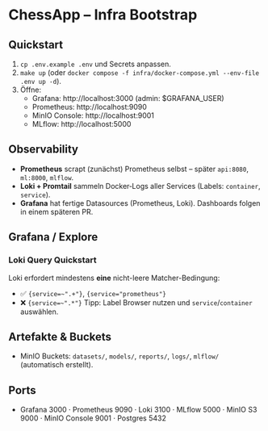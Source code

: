 # ChessApp – Infra Bootstrap

## Quickstart
1. `cp .env.example .env` und Secrets anpassen.
2. `make up` (oder `docker compose -f infra/docker-compose.yml --env-file .env up -d`).
3. Öffne:
   - Grafana: http://localhost:3000 (admin: $GRAFANA_USER)
   - Prometheus: http://localhost:9090
   - MinIO Console: http://localhost:9001
   - MLflow: http://localhost:5000

## Observability
- **Prometheus** scrapt (zunächst) Prometheus selbst – später `api:8080`, `ml:8000`, `mlflow`.
- **Loki + Promtail** sammeln Docker‑Logs aller Services (Labels: `container`, `service`).
- **Grafana** hat fertige Datasources (Prometheus, Loki). Dashboards folgen in einem späteren PR.

## Grafana / Explore

### Loki Query Quickstart
Loki erfordert mindestens **eine** nicht-leere Matcher-Bedingung:
- ✅ `{service=~".+"}`, `{service="prometheus"}`
- ❌ `{service=~".*"}`
Tipp: Label Browser nutzen und `service`/`container` auswählen.

## Artefakte & Buckets
- MinIO Buckets: `datasets/`, `models/`, `reports/`, `logs/`, `mlflow/` (automatisch erstellt).

## Ports
- Grafana 3000 · Prometheus 9090 · Loki 3100 · MLflow 5000 · MinIO S3 9000 · MinIO Console 9001 · Postgres 5432
